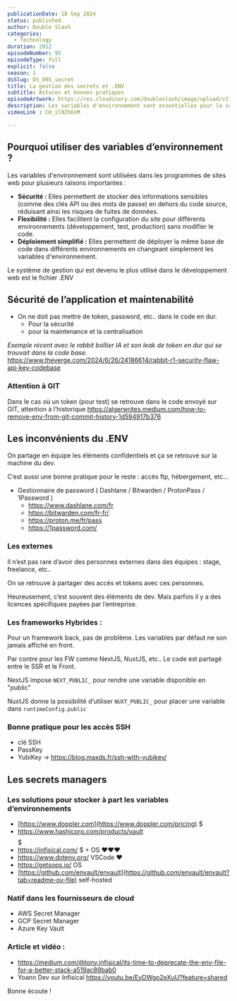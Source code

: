 ```yaml
---
publicationDate: 18 Sep 2024
status: published
author: Double Slash
categories:
  - Technology
duration: 2912
episodeNumber: 95
episodeType: full
explicit: false
season: 1
dsSlug: DS_095_secret
title: La gestion des secrets et .ENV
subtitle: Astuces et bonnes pratiques
episodeArtwork: https://res.cloudinary.com/doubleslash/image/upload/v1726588579/episode/ART_95_dwvg6v.png
description: Les variables d'environnement sont essentielles pour la sécurité et la flexibilité des applications web. Bien que le fichier .ENV soit couramment utilisé, il présente des risques de partage d'informations sensibles. Des solutions alternatives comme les gestionnaires de mots de passe et les "secrets managers" offrent une meilleure sécurité pour le stockage et le partage d'informations confidentielles, particulièrement dans les environnements de développement collaboratifs et les déploiements cloud.
videoLink : CH_il0Zh6nM

---
```

## Pourquoi utiliser des variables d’environnement ?

Les variables d'environnement sont utilisées dans les programmes de sites web pour plusieurs raisons importantes :

- **Sécurité :** Elles permettent de stocker des informations sensibles (comme des clés API ou des mots de passe) en dehors du code source, réduisant ainsi les risques de fuites de données.
- **Flexibilité :** Elles facilitent la configuration du site pour différents environnements (développement, test, production) sans modifier le code.
- **Déploiement simplifié :** Elles permettent de déployer la même base de code dans différents environnements en changeant simplement les variables d'environnement.

Le système de gestion qui est devenu le plus utilisé dans le développement web est le fichier .ENV

## Sécurité de l’application et maintenabilité

- On ne doit pas mettre de token, password, etc.. dans le code en dur.
    - Pour la sécurité
    - pour la maintenance et la centralisation

*Exemple récent avec le rabbit boîtier IA et son leak de token en dur qui se trouvait dans la code base.* https://www.theverge.com/2024/6/26/24186614/rabbit-r1-security-flaw-api-key-codebase

### Attention à GIT

Dans le cas où un token (pour test) se retrouve dans le code envoyé sur GIT, attention à l’historique https://algerwrites.medium.com/how-to-remove-env-from-git-commit-history-1d594917b376

## Les inconvénients du .ENV

On partage en équipe les éléments confidentiels et ça se retrouve sur la machine du dev.

C’est aussi une bonne pratique pour le reste : accès ftp, hébergement, etc…

- Gestionnaire de password ( Dashlane / Bitwarden / ProtonPass / 1Password )
    - https://www.dashlane.com/fr
    - https://bitwarden.com/fr-fr/
    - https://proton.me/fr/pass
    - https://1password.com/

### Les externes

Il n’est pas rare d’avoir des personnes externes dans des équipes : stage, freelance, etc..

On se retrouve à partager des accès et tokens avec ces personnes.

Heureusement, c’est souvent des éléments de dev. Mais parfois il y a des licences spécifiques payées par l’entreprise.

### Les frameworks Hybrides :

Pour un framework back, pas de problème. Les variables par défaut ne son jamais affiché en front.

Par contre pour les FW comme NextJS, NuxtJS, etc.. Le code est partagé entre le SSR et le Front.

NextJS impose `NEXT_PUBLIC_` pour rendre une variable disponible en "public"

NuxtJS donne la possibilité d’utiliser `NUXT_PUBLIC_` pour placer une variable dans `runtimeConfig.public`

### Bonne pratique pour les accès SSH

- clé SSH
- PassKey
- YubiKey → https://blog.maxds.fr/ssh-with-yubikey/


## Les secrets managers

### Les solutions pour stocker à part les variables d’environnements

- [https://www.doppler.com](https://www.doppler.com/pricing) $
- https://www.hashicorp.com/products/vault $$$$$
- https://infisical.com/ $ + OS ❤️❤️❤️
- https://www.dotenv.org/ VSCode  ❤️
- https://getsops.io/ OS
- [https://github.com/envault/envault](https://github.com/envault/envault?tab=readme-ov-file) self-hosted

### Natif dans les fournisseurs de cloud

- AWS Secret Manager
- GCP Secret Manager
- Azure Key Vault

### Article et vidéo  :

- https://medium.com/@tony.infisical/its-time-to-deprecate-the-env-file-for-a-better-stack-a519ac89bab0
- Yoann Dev sur Infisical https://youtu.be/EyDWgo2eXuU?feature=shared

Bonne écoute !




